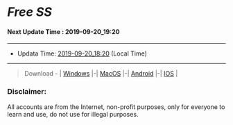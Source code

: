 
# *Free SS*

#### Next Update Time : 2019-09-20_19:20

---
* Updata Time: [2019-09-20_18:20](https://github.com/Geek-007/free-SS/blob/master/2019-09-20_18:20_FreeSS.txt) (Local Time)
---

> Download - | [Windows](https://github.com/shadowsocks/shadowsocks-windows/releases) |-| [MacOS](https://github.com/shadowsocks/shadowsocks-iOS/releases) |-| [Android](https://github.com/shadowsocks/shadowsocks-android/releases) |-| [IOS](https://itunes.apple.com/us/) |

### Disclaimer:
All accounts are from the Internet, non-profit purposes, only for everyone to learn and use, do not use for illegal purposes.
<br>

